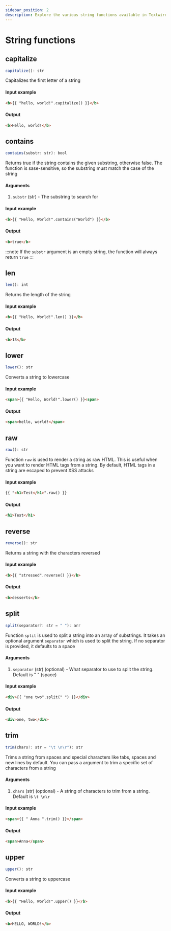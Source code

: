 ```yaml
---
sidebar_position: 2
description: Explore the various string functions available in Textwire
---
```


# String functions
## capitalize
```ts
capitalize(): str
```

Capitalizes the first letter of a string

#### Input example
```html
<b>{{ "hello, world!".capitalize() }}</b>
```

#### Output
```html
<b>Hello, world!</b>
```

## contains
```ts
contains(substr: str): bool
```

Returns true if the string contains the given substring, otherwise false. The function is sase-sensitive, so the substring must match the case of the string

#### Arguments
1. `substr` (str) - The substring to search for

#### Input example
```html
<b>{{ "Hello, World!".contains("World") }}</b>
```

#### Output
```html
<b>true</b>
```

:::note
If the `substr` argument is an empty string, the function will always return `true`
:::

## len
```ts
len(): int
```

Returns the length of the string

#### Input example
```html
<b>{{ "Hello, World!".len() }}</b>
```

#### Output
```html
<b>13</b>
```

## lower
```ts
lower(): str
```

Converts a string to lowercase

#### Input example
```html
<span>{{ "Hello, World!".lower() }}<span>
```

#### Output
```html
<span>hello, world!</span>
```

## raw
```ts
raw(): str
```

Function `raw` is used to render a string as raw HTML. This is useful when you want to render HTML tags from a string. By default, HTML tags in a string are escaped to prevent XSS attacks

#### Input example
```html
{{ "<h1>Test</h1>".raw() }}
```

#### Output
```html
<h1>Test</h1>
```

## reverse
```ts
reverse(): str
```

Returns a string with the characters reversed

#### Input example
```html
<b>{{ "stressed".reverse() }}</b>
```

#### Output
```html
<b>desserts</b>
```

## split
```ts
split(separator?: str = " "): arr
```

Function `split` is used to split a string into an array of substrings. It takes an optional argument `separator` which is used to split the string. If no separator is provided, it defaults to a space

#### Arguments
1. `separator` (str) (optional) - What separator to use to split the string. Default is " " (space)

#### Input example
```html
<div>{{ "one two".split(" ") }}</div>
```

#### Output
```html
<div>one, two</div>
```

## trim
```ts
trim(chars?: str = "\t \n\r"): str
```

Trims a string from spaces and special characters like tabs, spaces and new lines by default. You can pass a argument to trim a specific set of characters from a string

#### Arguments
1. `chars` (str) (optional) - A string of characters to trim from a string. Default is `\t \n\r`

#### Input example
```html
<span>{{ " Anna ".trim() }}</span>
```

#### Output
```html
<span>Anna</span>
```

## upper
```ts
upper(): str
```

Converts a string to uppercase

#### Input example
```html
<b>{{ "Hello, World!".upper() }}</b>
```

#### Output
```html
<b>HELLO, WORLD!</b>
```